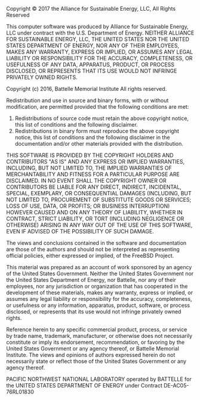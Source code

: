 
Copyright © 2017 the Alliance for Sustainable Energy, LLC, All Rights Reserved
 
This computer software was produced by Alliance for Sustainable Energy, LLC under contract with the U.S. Department of Energy. NEITHER ALLIANCE FOR SUSTAINABLE ENERGY, LLC, THE UNITED STATES NOR THE UNITED STATES DEPARTMENT OF ENERGY, NOR ANY OF THEIR EMPLOYEES, MAKES ANY WARRANTY, EXPRESS OR IMPLIED, OR ASSUMES ANY LEGAL LIABILITY OR RESPONSIBILITY FOR THE ACCURACY, COMPLETENESS, OR USEFULNESS OF ANY DATA, APPARATUS, PRODUCT, OR PROCESS DISCLOSED, OR REPRESENTS THAT ITS USE WOULD NOT INFRINGE PRIVATELY OWNED RIGHTS.
 


Copyright (c) 2016, Battelle Memorial Institute
All rights reserved.

Redistribution and use in source and binary forms, with or without
modification, are permitted provided that the following conditions
are met:

1. Redistributions of source code must retain the above copyright
   notice, this list of conditions and the following disclaimer.
2. Redistributions in binary form must reproduce the above copyright
   notice, this list of conditions and the following disclaimer in
   the documentation and/or other materials provided with the
   distribution.

THIS SOFTWARE IS PROVIDED BY THE COPYRIGHT HOLDERS AND CONTRIBUTORS
"AS IS" AND ANY EXPRESS OR IMPLIED WARRANTIES, INCLUDING, BUT NOT
LIMITED TO, THE IMPLIED WARRANTIES OF MERCHANTABILITY AND FITNESS FOR
A PARTICULAR PURPOSE ARE DISCLAIMED. IN NO EVENT SHALL THE COPYRIGHT
OWNER OR CONTRIBUTORS BE LIABLE FOR ANY DIRECT, INDIRECT, INCIDENTAL,
SPECIAL, EXEMPLARY, OR CONSEQUENTIAL DAMAGES (INCLUDING, BUT NOT
LIMITED TO, PROCUREMENT OF SUBSTITUTE GOODS OR SERVICES; LOSS OF USE,
DATA, OR PROFITS; OR BUSINESS INTERRUPTION) HOWEVER CAUSED AND ON ANY
THEORY OF LIABILITY, WHETHER IN CONTRACT, STRICT LIABILITY, OR TORT
(INCLUDING NEGLIGENCE OR OTHERWISE) ARISING IN ANY WAY OUT OF THE USE
OF THIS SOFTWARE, EVEN IF ADVISED OF THE POSSIBILITY OF SUCH DAMAGE.

The views and conclusions contained in the software and documentation
are those of the authors and should not be interpreted as representing
official policies, either expressed or implied, of the FreeBSD
Project.

This material was prepared as an account of work sponsored by an
agency of the United States Government.  Neither the United States
Government nor the United States Department of Energy, nor Battelle,
nor any of their employees, nor any jurisdiction or organization that
has cooperated in the development of these materials, makes any
warranty, express or implied, or assumes any legal liability or
responsibility for the accuracy, completeness, or usefulness or any
information, apparatus, product, software, or process disclosed, or
represents that its use would not infringe privately owned rights.

Reference herein to any specific commercial product, process, or
service by trade name, trademark, manufacturer, or otherwise does not
necessarily constitute or imply its endorsement, recommendation, or
favoring by the United States Government or any agency thereof, or
Battelle Memorial Institute. The views and opinions of authors
expressed herein do not necessarily state or reflect those of the
United States Government or any agency thereof.

PACIFIC NORTHWEST NATIONAL LABORATORY
operated by BATTELLE for the UNITED STATES DEPARTMENT OF ENERGY
under Contract DE-AC05-76RL01830
